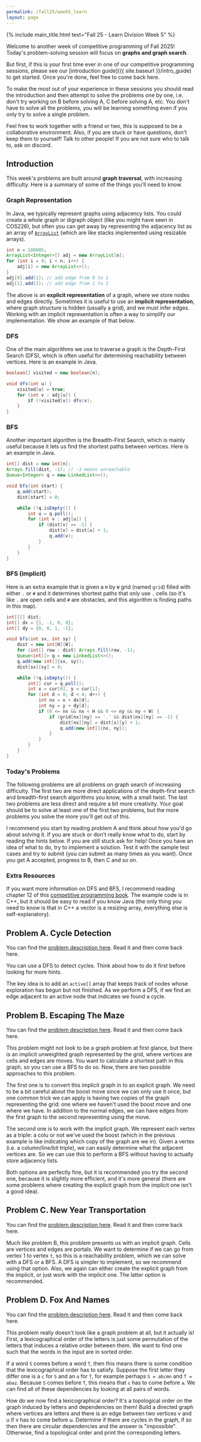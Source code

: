 ```yaml
---
permalink: /fall25/week5_learn
layout: page
---
```


{% include main_title.html text="Fall 25 - Learn Division Week 5" %}

Welcome to another week of competitive programming of Fall 2025!
Today's problem-solving session will focus on **graphs and graph
search**.

But first, if this is your first time ever in one of our competitive
programming sessions, please see our [introduction guide]({{
site.baseurl }}/intro_guide) to get started. Once you're done, feel
free to come back here.

To make the most out of your experience in these sessions you should
read the introduction and then attempt to solve the problems one by
one, i.e. don't try working on B before solving A, C before solving A,
etc. You don't have to solve all the problems, you will be learning
something even if you only try to solve a single problem.

Feel free to work together with a friend or two, this is supposed to
be a collaborative environment. Also, if you are stuck or have
questions, don't keep them to yourself!  Talk to other people! If you
are not sure who to talk to, ask on discord.

## Introduction

This week's problems are built around **graph traversal**, with
increasing difficulty. Here is a summary of some of the things you'll
need to know.

### Graph Representation

In Java, we typically represent graphs using adjacency lists. You
could create a whole graph or digraph object (like you might have seen
in COS226), but often you can get away by representing the adjacency
list as an array of
[`ArrayList`](https://docs.oracle.com/javase/8/docs/api/java/util/ArrayList.html)
(which are like stacks implemented using resizable arrays).

```java
int n = 100005;
ArrayList<Integer>[] adj = new ArrayList[n];
for (int i = 0; i < n; i++) {
    adj[i] = new ArrayList<>();
}
adj[0].add(1); // add edge from 0 to 1
adj[1].add(2); // add edge from 1 to 2
```

The above is an **explicit representation** of a graph, where we store
nodes and edges directly. Sometimes it is useful to use an **implicit
representation**, where graph structure is hidden (usually a grid),
and we must infer edges. Working with an implicit representation is
often a way to simplify our implementation. We show an example of that
below.

### DFS

One of the main algorithms we use to traverse a graph is the
Depth-First Search (DFS), which is often useful for determining
reachability between vertices. Here is an example in Java.

```java
boolean[] visited = new boolean[n];

void dfs(int u) {
    visited[u] = true;
    for (int v : adj[u]) {
        if (!visited[v]) dfs(v);
    }
}
```

### BFS

Another important algorithm is the Breadth-First Search, which is
mainly useful because it lets us find the shortest paths between
vertices. Here is an example in Java.

```java
int[] dist = new int[n];
Arrays.fill(dist, -1); // -1 means unreachable
Queue<Integer> q = new LinkedList<>();

void bfs(int start) {
    q.add(start);
    dist[start] = 0;

    while (!q.isEmpty()) {
        int u = q.poll();
        for (int v : adj[u]) {
            if (dist[v] == -1) {
                dist[v] = dist[u] + 1;
                q.add(v);
            }
        }
    }
}
```

### BFS (implicit)

Here is an extra example that is given a `H` by `W` grid (named
`grid`) filled with either `.` or `#` and it determines shortest paths
that only use `.` cells (so it's like `.` are open cells and `#` are
obstacles, and this algorithm is finding paths in this map).

```java
int[][] dist;
int[] dx = {1, -1, 0, 0};
int[] dy = {0, 0, 1, -1};

void bfs(int sx, int sy) {
    dist = new int[H][W];
    for (int[] row : dist) Arrays.fill(row, -1);
    Queue<int[]> q = new LinkedList<>();
    q.add(new int[]{sx, sy});
    dist[sx][sy] = 0;

    while (!q.isEmpty()) {
        int[] cur = q.poll();
        int x = cur[0], y = cur[1];
        for (int d = 0; d < 4; d++) {
            int nx = x + dx[d];
            int ny = y + dy[d];
            if (0 <= nx && nx < H && 0 <= ny && ny < W) {
                if (grid[nx][ny] == '.' && dist[nx][ny] == -1) {
                    dist[nx][ny] = dist[x][y] + 1;
                    q.add(new int[]{nx, ny});
                }
            }
        }
    }
}
```

### Today's Problems

The following problems are all problems on graph search of increasing
difficulty. The first two are more direct applications of the
depth-first search and breadth-first search algorithms you know, with
a small twist. The last two problems are less direct and require a bit
more creativity. Your goal should be to solve at least one of the
first two problems, but the more problems you solve the more you'll
get out of this.

I recommend you start by reading problem A and think about how you'd
go about solving it. If you are stuck or don't really know what to do,
start by reading the hints below. If you are still stuck ask for help!
Once you have an idea of what to do, try to implement a solution. Test
it with the sample test cases and try to submit (you can submit as
many times as you want). Once you get A accepted, progress to B, then
C and so on.

### Extra Resources

If you want more information on DFS and BFS, I recommend reading
chapter 12 of this [competitive programming
book](https://cses.fi/book/book.pdf). The example code is in C++, but
it should be easy to read if you know Java (the only thing you need to
know is that in C++ a vector is a resizing array, everything else is
self-explanatory).

## Problem A. Cycle Detection

You can find the [problem description here](https://codeforces.com/group/hNnRWqFua0/contest/647438/problem/A). Read it and then come
back here.

You can use a DFS to detect cycles. Think about how to do it first
before looking for more hints.

The key idea is to add an `active[]` array that keeps track
of nodes whose exploration has begun but not finished. As we perform a
DFS, if we find an edge adjacent to an active node that indicates we
found a cycle.

## Problem B. Escaping The Maze

You can find the [problem description here](https://codeforces.com/group/hNnRWqFua0/contest/647438/problem/B). Read it and then come
back here.

This problem might not look to be a graph problem at first glance, but
there is an implicit unweighted graph represented by the grid, where
vertices are cells and edges are moves. You want to calculate a
shortest path in this graph, so you can use a BFS to do so. Now, there
are two possible approaches to this problem.

The first one is to convert this implicit graph in to an explicit
graph. We need to be a bit careful about the boost move since we can
only use it once, but one common trick we can apply is having two
copies of the graph representing the grid: one where we haven't used
the boost move and one where we have. In addition to the normal edges,
we can have edges from the first graph to the second representing
using the move.

The second one is to work with the implicit graph. We represent each
vertex as a triple: a colu or not we've used the boost (which in the
previous example is like indicating which copy of the graph are we
in). Given a vertex (i.e. a column/line/bit triple), we can easily
determine what the adjacent vertices are. So we can use this to
perform a BFS without having to actually store adjacency lists.

Both options are perfectly fine, but it is recommended you try the
second one, because it is slightly more efficient, and it's more
general (there are some problems where creating the explicit graph
from the implicit one isn't a good idea).

## Problem C. New Year Transportation

You can find the [problem description here](https://codeforces.com/group/hNnRWqFua0/contest/647438/problem/C). Read it and then come
back here.

Much like problem B, this problem presents us with an implicit
graph. Cells are vertices and edges are portals. We want to determine
if we can go from vertex 1 to vertex `t`, so this is a reachability
problem, which we can solve with a DFS or a BFS. A DFS is simpler to
implement, so we recommend using that option. Also, we again can
either create the explicit graph from the implicit, or just work with
the implicit one. The latter option is recommended.

## Problem D. Fox And Names

You can find the [problem description here](https://codeforces.com/group/hNnRWqFua0/contest/647438/problem/D). Read it and then come
back here.

This problem really doesn't look like a graph problem at all, but it
actually is! First, a lexicographical order of the letters is just
some permutation of the letters that induces a relative order between
them. We want to find one such that the words in the input are in
sorted order.

If a word `S` comes before a word `T`, then this means there is some
condition that the lexicographical order has to satisfy. Suppose the
first letter they differ one is a `c` for `S` and an `a` for `T`, for
example perhaps `S = abcmn` and `T = abaz`. Because `S` comes before
`T`, this means that `c` has to come before `a`. We can find all of
these dependencies by looking at all pairs of words.

How do we now find a lexicographical order? It's a topological order
on the graph induced by letters and dependencies on them! Build a
directed graph where vertices are letters and there is an edge between
two vertices v and u if v has to come before u. Determine if there are
cycles in the graph, if so then there are circular dependencies and
the answer is "impossible". Otherwise, find a topological order and
print the corresponding letters.